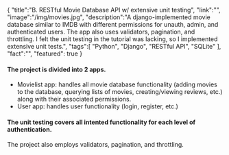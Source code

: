 {
    "title":"B. RESTful Movie Database API w/ extensive unit testing",
    "link":"",
    "image":"/img/movies.jpg",
    "description":"A django-implemented movie database similar to IMDB with different permissions for unauth, admin, and authenticated users. The app also uses validators, pagination, and throttling. I felt the unit testing in the tutorial was lacking, so I implemented extensive unit tests.",
    "tags":[
          "Python",
          "Django",
          "RESTful API",
          "SQLite"
        ],
    "fact":"",
    "featured": true
}


#### The project is divided into 2 apps.

 - Movielist app: handles all movie database functionality (adding movies to the database, querying lists of movies, creating/viewing reviews, etc.) along with their associated permissions.
 - User app: handles user functionality (login, register, etc.)


#### The unit testing covers all intented functionality for each level of authentication.


The project also employs validators, pagination, and throttling.